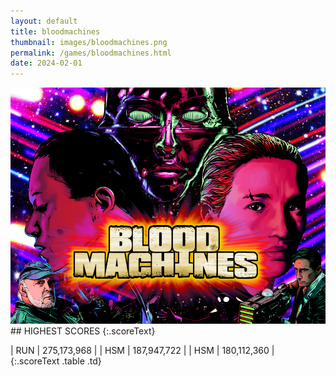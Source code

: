 ```yaml
---
layout: default
title: bloodmachines
thumbnail: images/bloodmachines.png
permalink: /games/bloodmachines.html
date: 2024-02-01
---
```


<img src="../images/bloodmachines.png" class="gameThumbnail img-fluid mx-auto align-middle">
## HIGHEST SCORES
{:.scoreText}

| RUN | 275,173,968 | 
| HSM | 187,947,722 | 
| HSM | 180,112,360 | 
{:.scoreText .table .td}
